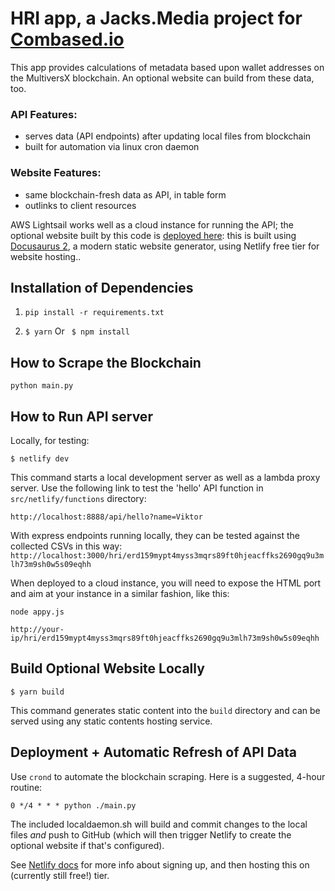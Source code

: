 # HRI app, a Jacks.Media project for [Combased.io](http//combased.io)

This app provides calculations of metadata based upon wallet addresses on the MultiversX blockchain. An optional website can build from these data, too.

### API Features:
- serves data (API endpoints) after updating local files from blockchain
- built for automation via linux cron daemon


### Website Features:
- same blockchain-fresh data as API, in table form
- outlinks to client resources

AWS Lightsail works well as a cloud instance for running the API; the optional website built by this code is [deployed here](https://comverse.netlify.app/): this is built using [Docusaurus 2](https://docusaurus.io/), a modern static website generator, using Netlify free tier for website hosting..

## Installation of Dependencies
1. ```pip install -r requirements.txt```

2. ``` $ yarn ``` Or ``` $ npm install```

## How to Scrape the Blockchain
```python main.py ```

## How to Run API server
Locally, for testing:
```
$ netlify dev
```
This command starts a local development server as well as a lambda proxy server. Use the following link to test the 'hello' API function in ```src/netlify/functions``` directory:

```http://localhost:8888/api/hello?name=Viktor```

With express endpoints running locally, they can be tested against the collected CSVs in this way:
`http://localhost:3000/hri/erd159mypt4myss3mqrs89ft0hjeacffks2690gq9u3mlh73m9sh0w5s09eqhh`

When deployed to a cloud instance, you will need to expose the HTML port and aim at your instance in a similar fashion, like this:
```
node appy.js
```

`http://your-ip/hri/erd159mypt4myss3mqrs89ft0hjeacffks2690gq9u3mlh73m9sh0w5s09eqhh`



## Build Optional Website Locally

```
$ yarn build
```

This command generates static content into the `build` directory and can be served using any static contents hosting service.

## Deployment + Automatic Refresh of API Data

Use ```crond``` to automate the blockchain scraping. Here is a suggested, 4-hour routine:

```
0 */4 * * * python ./main.py
```

The included localdaemon.sh will build and commit changes to the local files *and* push to GitHub (which will then trigger Netlify to create the optional website if that's configured).

See [Netlify docs](https://www.netlify.com/products/deploy-previews/?utm_medium=paid_search&utm_source=google&utm_campaign=GS_Connect:+Netlify+Brand&utm_term=netlify) for more info about signing up, and then hosting this on (currently still free!) tier.